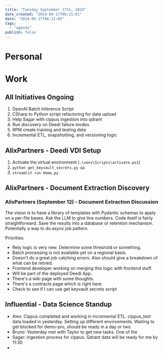 ```yaml
---
title: "Tuesday September 17th, 2024"
date_created: "2024-09-17T06:21:01"
date: "2024-09-17T06:21:05"
tags:
  - "agenda"
publish: false  
---
```


# Personal

# Work
## All Initiatives Ongoing
1. OpenAI Batch Inference Script
2. CSharp to Python script refactoring for data upload
3. Help Sagar with cippus ingestion into qdrant
4. Run discovery on Deedi failure modes
5. RPM create training and testing data
6. Incremental ETL, snapshotting, and versioning logic

## AlixPartners - Deedi VDI Setup
1. Activate the virtual environment (`.\venv\Scripts\activate.ps1`)
2. `python get_keyvault_secrets.py qa`
3. `streamlit run Home.py`

## AlixPartners - Document Extraction Discovery
### AlixPartners (September 12) - Document Extraction Discussion
The vision is to have a library of templates with Pydantic schemas to apply on a per-file bases. 
Ask the LLM to give line numbers. 
Code itself is fairly straightforward. 
Save the results into a database or retention mechanism. 
Potentially a way to do async job pattern. 

Priorities:
  - Rety logic is very new. Determine some threshold or something. 
  - Batch processing is not available yet on a regional basis. 
  - Doesn't do a great job catching errors. Also should give a breakdown of what can be retried. 
  - Frontend developer working on merging this logic with frontend stuff. 
  - Will be part of the deployed Deedi App. 
  - There's a wiki page with some thoughts. 
  - There's a contracts page which is right here. 
  - Check to see if I can use get keyvault secrets script

## Influential - Data Science Standup
- Alex: Cippus completed and working in incremental ETL. cippus_text data loaded in yesterday. Setting up different environments. Waiting to get blocked for demo-pro, should be ready in a day or two. 
- Bruno: Yesterday met with Taylor to get new tasks. One of the
- Sagar: ingestion process for cippus. Qdrant data will be ready for me by 11:30
-

